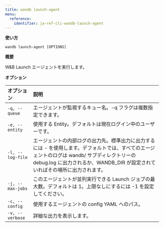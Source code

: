 ```yaml
---
title: wandb launch-agent
menu:
  reference:
    identifier: ja-ref-cli-wandb-launch-agent
---
```


**使い方**

`wandb launch-agent [OPTIONS]`

**概要**

W&B Launch エージェントを実行します。


**オプション**

| **オプション** | **説明** |
| :--- | :--- |
| `-q, --queue` | エージェントが監視するキュー名。-q フラグは複数指定できます。 |
| `-e, --entity` | 使用する Entity。デフォルトは現在ログイン中のユーザーです。 |
| `-l, --log-file` | エージェントの内部ログの出力先。標準出力に出力するには - を使用します。デフォルトでは、すべてのエージェントのログは wandb/ サブディレクトリーの debug.log に出力されるか、WANDB_DIR が設定されていればその場所に出力されます。 |
| `-j, --max-jobs` | このエージェントが並列実行できる Launch ジョブの最大数。デフォルトは 1。上限なしにするには -1 を設定してください。 |
| `-c, --config` | 使用するエージェントの config YAML へのパス。 |
| `-v, --verbose` | 詳細な出力を表示します。 |